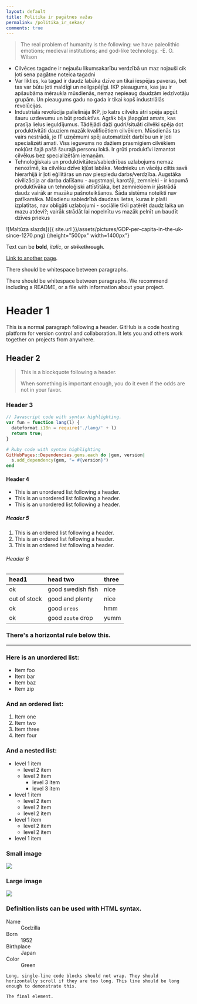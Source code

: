```yaml
---
layout: default
title: Politika ir pagātnes važas
permalink: /politika_ir_sekas/
comments: true
---
```


>The real problem of humanity is the following: we have paleolithic emotions; medieval institutions; and god-like technology.
> -E. O. Wilson

- Cilvēces tagadne ir nejaušu likumsakarību verdzībā un maz nojauši cik ļoti sena pagātne noteica tagadni
- Var likties, ka tagad ir daudz labāka dzīve un tikai iespējas paveras, bet tas var būtu ļoti maldīgi un neilgspējīgi. IKP pieaugums, kas jau ir apšaubāma mēraukla mūsdienās, nemaz nepieaug daudzām iedzīvotāju grupām. Un pieaugums gadu no gada ir tikai kopš industriālās revolūcijas.
- Industriālā revolūcija palielināja IKP, jo katrs cilvēks ātri spēja apgūt šauru uzdevumu un būt produktīvs. Agrāk bija jāapgūst amats, kas prasīja lielus ieguldījumus. Tādējādi daži gudri/situāti cilvēki spēja dot produktivitāti dauziem mazāk kvalificētiem cilvēkiem. Mūsdienās tas vairs nestrādā, jo IT uzņēmumi spēj automatizēt darbību un ir ļoti specializēti amati. Viss ieguvums no dažiem prasmīgiem cilvēkiem nokļūst šajā pašā šaurajā personu lokā. Ir grūti produktīvi izmantot cilvēkus bez specializētām iemaņām.
- Tehnoloģiskais un produktivitātes/sabiedrības uzlabojums nemaz nenozīmē, ka cilvēku dzīve kļūst labāka. Mednieku un vācēju ciltis savā hierarhijā ir ļoti eģilitāras un nav piespiedu darbs/verdzība. Augstāka civilizācija ar darba dalīšanu - augstmaņi, karotāji, zemnieki - ir kopumā produktīvāka un tehnoloģiski attīstītāka, bet zemniekiem ir jāstrādā daudz vairāk ar mazāku pašnoteikšanos. Šāda sistēma noteikti nav patīkamāka. Mūsdienu sabiedrībā daudzas lietas, kuras ir plaši izplatītas, nav obligāti uzlabojumi - sociālie tīkli patērēt daudz laika un mazu atdevi?; vairāk strādāt lai nopelnītu vs mazāk pelnīt un baudīt dzīves priekus

![Maltūza slazds]({{ site.url }}/assets/pictures/GDP-per-capita-in-the-uk-since-1270.png)
{:height="500px" width=1400px"}


Text can be **bold**, _italic_, or ~~strikethrough~~.

[Link to another page](another-page).

There should be whitespace between paragraphs.

There should be whitespace between paragraphs. We recommend including a README, or a file with information about your project.

# [](#header-1)Header 1

This is a normal paragraph following a header. GitHub is a code hosting platform for version control and collaboration. It lets you and others work together on projects from anywhere.

## [](#header-2)Header 2

> This is a blockquote following a header.
>
> When something is important enough, you do it even if the odds are not in your favor.

### [](#header-3)Header 3

```js
// Javascript code with syntax highlighting.
var fun = function lang(l) {
  dateformat.i18n = require('./lang/' + l)
  return true;
}
```

```ruby
# Ruby code with syntax highlighting
GitHubPages::Dependencies.gems.each do |gem, version|
  s.add_dependency(gem, "= #{version}")
end
```

#### [](#header-4)Header 4

*   This is an unordered list following a header.
*   This is an unordered list following a header.
*   This is an unordered list following a header.

##### [](#header-5)Header 5

1.  This is an ordered list following a header.
2.  This is an ordered list following a header.
3.  This is an ordered list following a header.

###### [](#header-6)Header 6

| head1        | head two          | three |
|:-------------|:------------------|:------|
| ok           | good swedish fish | nice  |
| out of stock | good and plenty   | nice  |
| ok           | good `oreos`      | hmm   |
| ok           | good `zoute` drop | yumm  |

### There's a horizontal rule below this.

* * *

### Here is an unordered list:

*   Item foo
*   Item bar
*   Item baz
*   Item zip

### And an ordered list:

1.  Item one
1.  Item two
1.  Item three
1.  Item four

### And a nested list:

- level 1 item
  - level 2 item
  - level 2 item
    - level 3 item
    - level 3 item
- level 1 item
  - level 2 item
  - level 2 item
  - level 2 item
- level 1 item
  - level 2 item
  - level 2 item
- level 1 item

### Small image

![](https://assets-cdn.github.com/images/icons/emoji/octocat.png)

### Large image

![](https://guides.github.com/activities/hello-world/branching.png)


### Definition lists can be used with HTML syntax.

<dl>
<dt>Name</dt>
<dd>Godzilla</dd>
<dt>Born</dt>
<dd>1952</dd>
<dt>Birthplace</dt>
<dd>Japan</dd>
<dt>Color</dt>
<dd>Green</dd>
</dl>

```
Long, single-line code blocks should not wrap. They should horizontally scroll if they are too long. This line should be long enough to demonstrate this.
```

```
The final element.
```
